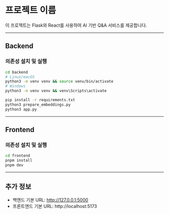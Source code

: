 # 프로젝트 이름

이 프로젝트는 Flask와 React를 사용하여 AI 기반 Q&A 서비스를 제공합니다.

---

## Backend

### 의존성 설치 및 실행

```bash
cd backend
# Linux/macOS
python3 -m venv venv && source venv/bin/activate
# Windows
python3 -m venv venv && venv\Scripts\activate

pip install -r requirements.txt
python3 prepare_embeddings.py
python3 app.py
```
---

## Frontend

### 의존성 설치 및 실행

```bash
cd frontend
pnpm install
pnpm dev
```
---

## 추가 정보

- 백엔드 기본 URL: http://127.0.0.1:5000
- 프론트엔드 기본 URL: http://localhost:5173
